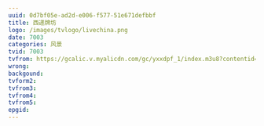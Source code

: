 ```yaml
---
uuid: 0d7bf05e-ad2d-e006-f577-51e671defbbf
title: 西递牌坊
logo: /images/tvlogo/livechina.png
date: 7003
categories: 风景
tvid: 7003
tvfrom: https://gcalic.v.myalicdn.com/gc/yxxdpf_1/index.m3u8?contentid=2820180516001
wrong:
backgound:
tvform2:
tvfrom3:
tvfrom4:
tvfrom5:
epgid:
---
```

